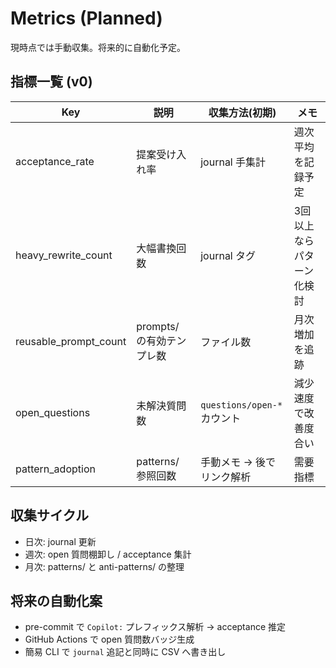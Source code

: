 # Metrics (Planned)

現時点では手動収集。将来的に自動化予定。

## 指標一覧 (v0)
| Key | 説明 | 収集方法(初期) | メモ |
|-----|------|---------------|------|
| acceptance_rate | 提案受け入れ率 | journal 手集計 | 週次平均を記録予定 |
| heavy_rewrite_count | 大幅書換回数 | journal タグ | 3回以上ならパターン化検討 |
| reusable_prompt_count | prompts/ の有効テンプレ数 | ファイル数 | 月次増加を追跡 |
| open_questions | 未解決質問数 | `questions/open-*` カウント | 減少速度で改善度合い |
| pattern_adoption | patterns/ 参照回数 | 手動メモ → 後でリンク解析 | 需要指標 |

## 収集サイクル
- 日次: journal 更新
- 週次: open 質問棚卸し / acceptance 集計
- 月次: patterns/ と anti-patterns/ の整理

## 将来の自動化案
- pre-commit で `Copilot:` プレフィックス解析 → acceptance 推定
- GitHub Actions で open 質問数バッジ生成
- 簡易 CLI で `journal` 追記と同時に CSV へ書き出し
